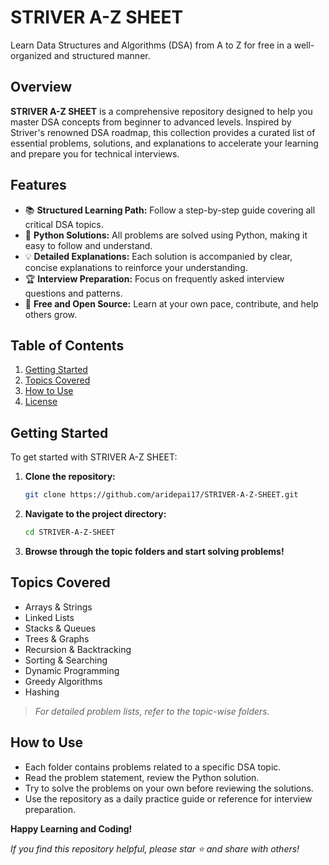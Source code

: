 # STRIVER A-Z SHEET

Learn Data Structures and Algorithms (DSA) from A to Z for free in a well-organized and structured manner.

## Overview

**STRIVER A-Z SHEET** is a comprehensive repository designed to help you master DSA concepts from beginner to advanced levels. Inspired by Striver's renowned DSA roadmap, this collection provides a curated list of essential problems, solutions, and explanations to accelerate your learning and prepare you for technical interviews.

## Features

- 📚 **Structured Learning Path:** Follow a step-by-step guide covering all critical DSA topics.
- 🐍 **Python Solutions:** All problems are solved using Python, making it easy to follow and understand.
- 💡 **Detailed Explanations:** Each solution is accompanied by clear, concise explanations to reinforce your understanding.
- 🏆 **Interview Preparation:** Focus on frequently asked interview questions and patterns.
- 🚀 **Free and Open Source:** Learn at your own pace, contribute, and help others grow.

## Table of Contents

1. [Getting Started](#getting-started)
2. [Topics Covered](#topics-covered)
3. [How to Use](#how-to-use)
4. [License](#license)

## Getting Started

To get started with STRIVER A-Z SHEET:

1. **Clone the repository:**
   ```bash
   git clone https://github.com/aridepai17/STRIVER-A-Z-SHEET.git
   ```
2. **Navigate to the project directory:**
   ```bash
   cd STRIVER-A-Z-SHEET
   ```
3. **Browse through the topic folders and start solving problems!**

## Topics Covered

- Arrays & Strings
- Linked Lists
- Stacks & Queues
- Trees & Graphs
- Recursion & Backtracking
- Sorting & Searching
- Dynamic Programming
- Greedy Algorithms
- Hashing

> *For detailed problem lists, refer to the topic-wise folders.*

## How to Use

- Each folder contains problems related to a specific DSA topic.
- Read the problem statement, review the Python solution.
- Try to solve the problems on your own before reviewing the solutions.
- Use the repository as a daily practice guide or reference for interview preparation.

**Happy Learning and Coding!**

*If you find this repository helpful, please star ⭐ and share with others!*
